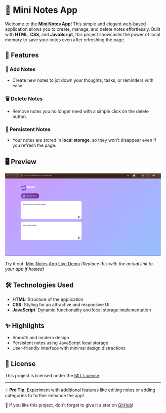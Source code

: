 # 📝 Mini Notes App

Welcome to the **Mini Notes App**! This simple and elegant web-based application allows you to create, manage, and delete notes effortlessly. Built with **HTML**, **CSS**, and **JavaScript**, this project showcases the power of local memory to save your notes even after refreshing the page.

## 🚀 Features

### 📌 Add Notes
- Create new notes to jot down your thoughts, tasks, or reminders with ease.

### 🗑️ Delete Notes
- Remove notes you no longer need with a simple click on the delete button.

### 🔄 Persistent Notes
- Your notes are stored in **local storage**, so they won't disappear even if you refresh the page.

## 🖥️ Preview

<img src="images/Screenshot 2024-12-13 020425.png" alt="Notes App Preview" width="600">

Try it out: [Mini Notes App Live Demo](https://your-live-demo-link-here.com) *(Replace this with the actual link to your app if hosted)*

## 🛠️ Technologies Used

- **HTML**: Structure of the application
- **CSS**: Styling for an attractive and responsive UI
- **JavaScript**: Dynamic functionality and local storage implementation


## ✨ Highlights

- Smooth and modern design
- Persistent notes using JavaScript local storage
- User-friendly interface with minimal design distractions

## 📜 License

This project is licensed under the [MIT License](https://opensource.org/licenses/MIT).

---

💡 **Pro Tip**: Experiment with additional features like editing notes or adding categories to further enhance the app!

🌟 If you like this project, don't forget to give it a star on [GitHub](https://github.com/yourusername/mini-notes-app)!
